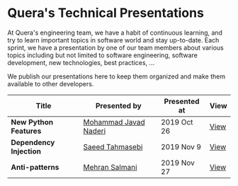 # Quera's Technical Presentations

At Quera's engineering team, we have a habit of continuous learning, and try to learn important topics
in software world and stay up-to-date. Each sprint, we have a presentation by one of our team members
about various topics including but not limited to software engineering, software development, new
technologies, best practices, ...

We publish our presentations here to keep them organized and make them available to other developers.

| Title | Presented by | Presented at | View |
|-------|--------------|--------------|------|
| **New Python Features**  | [Mohammad Javad Naderi](https://github.com/mjnaderi) | 2019 Oct 26 | [View](https://querateam.github.io/talks/presentations/New%20Python%20Features/) |
| **Dependency Injection** | [Saeed Tahmasebi](https://github.com/saeed617)       | 2019 Nov 9  | [View](https://querateam.github.io/talks/presentations/Dependency%20Injection/Dependency%20Injection.pdf) |
| **Anti-patterns**        | [Mehran Salmani](https://github.com/mehransi)        | 2019 Nov 27 | [View](https://querateam.github.io/talks/presentations/Anti-patterns/anti-patterns.pdf) |